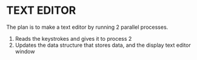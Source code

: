 # TEXT EDITOR

The plan is to make a text editor by running 2 parallel processes.

1. Reads the keystrokes and gives it to process 2
2. Updates the data structure that stores data, and the display text editor window
